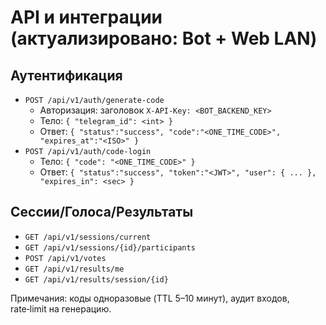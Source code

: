 # API и интеграции (актуализировано: Bot + Web LAN)

## Аутентификация
- `POST /api/v1/auth/generate-code`
  - Авторизация: заголовок `X-API-Key: <BOT_BACKEND_KEY>`
  - Тело: `{ "telegram_id": <int> }`
  - Ответ: `{ "status":"success", "code":"<ONE_TIME_CODE>", "expires_at":"<ISO>" }`
- `POST /api/v1/auth/code-login`
  - Тело: `{ "code": "<ONE_TIME_CODE>" }`
  - Ответ: `{ "status":"success", "token":"<JWT>", "user": { ... }, "expires_in": <sec> }`

## Сессии/Голоса/Результаты
- `GET /api/v1/sessions/current`
- `GET /api/v1/sessions/{id}/participants`
- `POST /api/v1/votes`
- `GET /api/v1/results/me`
- `GET /api/v1/results/session/{id}`

Примечания: коды одноразовые (TTL 5–10 минут), аудит входов, rate‑limit на генерацию.
